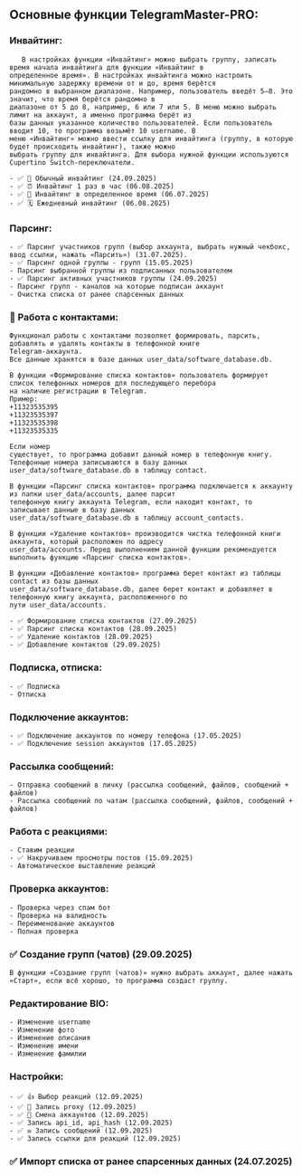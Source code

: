 <h2>Основные функции TelegramMaster-PRO:</h2>

### Инвайтинг:

       В настройках функции «Инвайтинг» можно выбрать группу, записать время начала инвайтинга для функции «Инвайтинг в 
    определенное время». В настройках инвайтинга можно настроить минимальную задержку времени от и до, время берётся 
    рандомно в выбранном диапазоне. Например, пользователь введёт 5–8. Это значит, что время берётся рандомно в 
    диапазоне от 5 до 8, например, 6 или 7 или 5. В меню можно выбрать лимит на аккаунт, а именно программа берёт из 
    базы данных указанное количество пользователей. Если пользователь вводит 10, то программа возьмёт 10 username. В 
    меню «Инвайтинг» можно ввести ссылку для инвайтинга (группу, в которую будет происходить инвайтинг), также можно 
    выбрать группу для инвайтинга. Для выбора нужной функции используются Cupertino Switch-переключатели.

    - ✅ 🔄 Обычный инвайтинг (24.09.2025)
    - ✅ ⏰ Инвайтинг 1 раз в час (06.08.2025)
    - ✅ 📅 Инвайтинг в определенное время (06.07.2025)
    - ✅ 🗓️ Ежедневный инвайтинг (06.08.2025)

### Парсинг:

    - ✅ Парсинг участников групп (выбор аккаунта, выбрать нужный чекбокс, ввод ссылки, нажать «Парсить») (31.07.2025).
    - ✅ Парсинг одной группы - групп (15.05.2025)
    - Парсинг выбранной группы из подписанных пользователем
    - ✅ Парсинг активных участников группы (24.09.2025)
    - Парсинг групп - каналов на которые подписан аккаунт
    - Очистка списка от ранее спарсенных данных

### 📒 Работа с контактами:

    Функционал работы с контактами позволяет формировать, парсить, добавлять и удалять контакты в телефонной книге 
    Telegram-аккаунта.
    Все данные хранятся в базе данных user_data/software_database.db.

    В функции «Формирование списка контактов» пользователь формирует список телефонных номеров для последующего перебора
    на наличие регистрации в Telegram. 
    Пример: 
    +11323535395
    +11323535397
    +11323535398
    +11323535335

    Если номер 
    существует, то программа добавит данный номер в телефонную книгу. Телефонные номера записываются в базу данных 
    user_data/software_database.db в таблицу contact.

    В функции «Парсинг списка контактов» программа подключается к аккаунту из папки user_data/accounts, далее парсит 
    телефонную книгу аккаунта Telegram, если находит контакт, то записывает данные в базу данных 
    user_data/software_database.db в таблицу account_contacts.
    
    В функции «Удаление контактов» производится чистка телефонной книги аккаунта, который расположен по адресу 
    user_data/accounts. Перед выполнением данной функции рекомендуется выполнить функцию «Парсинг списка контактов».
    
    В функции «Добавление контактов» программа берет контакт из таблицы contact из базы данных 
    user_data/software_database.db, далее берет контакт и добавляет в телефонную книгу аккаунта, расположенного по 
    пути user_data/accounts.

    - ✅ Формирование списка контактов (27.09.2025)
    - ✅ Парсинг списка контактов (28.09.2025)
    - ✅ Удаление контактов (28.09.2025)
    - ✅ Добавление контактов (29.09.2025)

### Подписка, отписка:

    - ✅ Подписка
    - Отписка

### Подключение аккаунтов:

    - ✅ Подключение аккаунтов по номеру телефона (17.05.2025)
    - ✅ Подключение session аккаунтов (17.05.2025)

### Рассылка сообщений:

    - Отправка сообщений в личку (рассылка сообщений, файлов, сообщений + файлов)
    - Рассылка сообщений по чатам (рассылка сообщений, файлов, сообщений + файлов)

### Работа с реакциями:

    - Ставим реакции
    - ✅ Накручиваем просмотры постов (15.09.2025)
    - Автоматическое выставление реакций

### Проверка аккаунтов:

    - Проверка через спам бот
    - Проверка на валидность
    - Переименование аккаунтов
    - Полная проверка

### ✅ Создание групп (чатов) (29.09.2025)

    В функции «Создание групп (чатов)» нужно выбрать аккаунт, далее нажать «Старт», если всё хорошо, то программа создаст группу.

### Редактирование BIO:

    - Изменение username
    - Изменение фото
    - Изменение описания
    - Изменение имени
    - Изменение фамилии

### Настройки:

    - ✅ 👍 Выбор реакций (12.09.2025)
    - ✅ 🔐 Запись proxy (12.09.2025)
    - ✅ 🔄 Смена аккаунтов (12.09.2025)
    - ✅ Запись api_id, api_hash (12.09.2025)
    - ✅ ✉️ Запись сообщений (12.09.2025)
    - ✅ Запись ссылки для реакций (12.09.2025)

### ✅ Импорт списка от ранее спарсенных данных (24.07.2025)